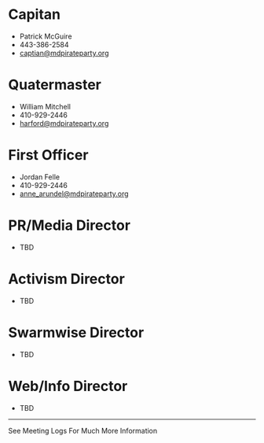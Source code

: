 # Capitan
* Patrick McGuire
* 443-386-2584
* captian@mdpirateparty.org

# Quatermaster
* William Mitchell 
* 410-929-2446
* harford@mdpirateparty.org

# First Officer
* Jordan Felle
* 410-929-2446
* anne_arundel@mdpirateparty.org

# PR/Media Director
* TBD

# Activism Director
* TBD

# Swarmwise Director
* TBD

# Web/Info Director
* TBD
--------------------
See Meeting Logs For Much More Information
